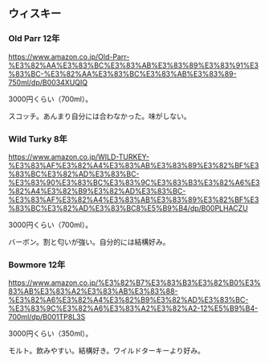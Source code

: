 ## ウィスキー

### Old Parr 12年

https://www.amazon.co.jp/Old-Parr-%E3%82%AA%E3%83%BC%E3%83%AB%E3%83%89%E3%83%91%E3%83%BC-%E3%82%AA%E3%83%BC%E3%83%AB%E3%83%89-750ml/dp/B0034XUQIQ

3000円くらい（700ml）。

スコッチ。あんまり自分には合わなかった。味がしない。

### Wild Turky 8年

https://www.amazon.co.jp/WILD-TURKEY-%E3%83%AF%E3%82%A4%E3%83%AB%E3%83%89%E3%82%BF%E3%83%BC%E3%82%AD%E3%83%BC-%E3%83%90%E3%83%BC%E3%83%9C%E3%83%B3%E3%82%A6%E3%82%A4%E3%82%B9%E3%82%AD%E3%83%BC-%E3%83%AF%E3%82%A4%E3%83%AB%E3%83%89%E3%82%BF%E3%83%BC%E3%82%AD%E3%83%BC8%E5%B9%B4/dp/B00PLHACZU

3000円くらい（700ml）。

バーボン。割と匂いが強い。自分的には結構好み。

### Bowmore 12年

https://www.amazon.co.jp/%E3%82%B7%E3%83%B3%E3%82%B0%E3%83%AB%E3%83%A2%E3%83%AB%E3%83%88-%E3%82%A6%E3%82%A4%E3%82%B9%E3%82%AD%E3%83%BC-%E3%83%9C%E3%82%A6%E3%83%A2%E3%82%A2-12%E5%B9%B4-700ml/dp/B001TP8L3S

3000円くらい（350ml）。

モルト。飲みやすい。結構好き。ワイルドターキーより好み。
